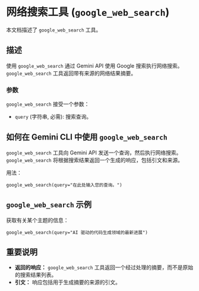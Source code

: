 # 网络搜索工具 (`google_web_search`)

本文档描述了 `google_web_search` 工具。

## 描述

使用 `google_web_search` 通过 Gemini API 使用 Google 搜索执行网络搜索。`google_web_search` 工具返回带有来源的网络结果摘要。

### 参数

`google_web_search` 接受一个参数：

- `query` (字符串, 必需): 搜索查询。

## 如何在 Gemini CLI 中使用 `google_web_search`

`google_web_search` 工具向 Gemini API 发送一个查询，然后执行网络搜索。`google_web_search` 将根据搜索结果返回一个生成的响应，包括引文和来源。

用法：

```
google_web_search(query="在此处输入您的查询。")
```

## `google_web_search` 示例

获取有关某个主题的信息：

```
google_web_search(query="AI 驱动的代码生成领域的最新进展")
```

## 重要说明

- **返回的响应：** `google_web_search` 工具返回一个经过处理的摘要，而不是原始的搜索结果列表。
- **引文：** 响应包括用于生成摘要的来源的引文。 